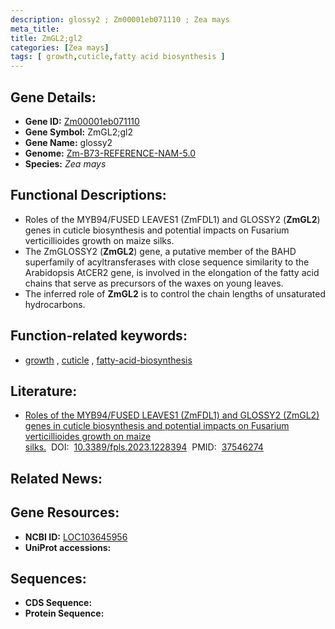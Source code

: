 ```yaml
---
description: glossy2 ; Zm00001eb071110 ; Zea mays
meta_title:
title: ZmGL2;gl2
categories: [Zea mays]
tags: [ growth,cuticle,fatty acid biosynthesis ]
---
```


## Gene Details:
- **Gene ID:**	[Zm00001eb071110](https://www.maizegdb.org/gene_center/gene/Zm00001eb071110)
- **Gene Symbol:** ZmGL2;gl2
- **Gene Name:** glossy2
- **Genome:** [Zm-B73-REFERENCE-NAM-5.0](https://www.maizegdb.org/genome/assembly/Zm-B73-REFERENCE-NAM-5.0)
- **Species:** *Zea mays*

## Functional Descriptions:
   - Roles of the MYB94/FUSED LEAVES1 (ZmFDL1) and GLOSSY2 (**ZmGL2**) genes in cuticle biosynthesis and potential impacts on Fusarium verticillioides growth on maize silks.
   - The ZmGLOSSY2 (**ZmGL2**) gene, a putative member of the BAHD superfamily of acyltransferases with close sequence similarity to the Arabidopsis AtCER2 gene, is involved in the elongation of the fatty acid chains that serve as precursors of the waxes on young leaves.
   - The inferred role of **ZmGL2** is to control the chain lengths of unsaturated hydrocarbons.

## Function-related keywords:
- [growth](/tags/growth/)&nbsp;,&nbsp;[cuticle](/tags/cuticle/)&nbsp;,&nbsp;[fatty-acid-biosynthesis](/tags/fatty-acid-biosynthesis/)

## Literature:
   - [Roles of the MYB94/FUSED LEAVES1 (ZmFDL1) and GLOSSY2 (ZmGL2) genes in cuticle biosynthesis and potential impacts on Fusarium verticillioides growth on maize silks.]( https://www.ncbi.nlm.nih.gov/pmc/articles/PMC10399752/)&nbsp;&nbsp;DOI:&nbsp;&nbsp;[10.3389/fpls.2023.1228394](https://www.ncbi.nlm.nih.gov/pmc/articles/PMC10399752/)&nbsp;&nbsp;PMID:&nbsp;&nbsp;[37546274](https://pubmed.ncbi.nlm.nih.gov/37546274/)

## Related News:

## Gene Resources:
- **NCBI ID:**  [LOC103645956](https://www.ncbi.nlm.nih.gov/gene/?term=LOC103645956)
- **UniProt accessions:** [](https://www.uniprot.org/uniprotkb//entry)



## Sequences:
- **CDS Sequence:**
- **Protein Sequence:**
